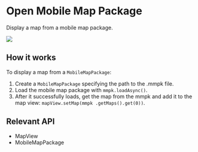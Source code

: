 # Open Mobile Map Package

Display a map from a mobile map package.

![]("OpenMobileMapPackage.png)

## How it works

To display a map from a `MobileMapPackage`:


  1. Create a `MobileMapPackage` specifying the path to the .mmpk file.
  2. Load the mobile map package with `mmpk.loadAsync()`.
  3. After it successfully loads, get the map from the mmpk and add it to the map view: `mapView.setMap(mmpk
  .getMaps().get(0))`.


## Relevant API


  * MapView
  * MobileMapPackage


